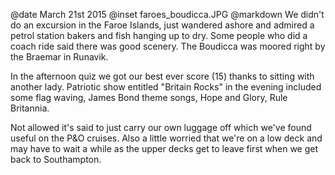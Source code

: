 @date		March 21st 2015
@inset		faroes_boudicca.JPG
@markdown
We didn't do an excursion in the Faroe Islands, just wandered ashore and admired
a petrol station bakers and fish hanging up to dry. Some people who did a
coach ride said there was good scenery. The Boudicca was moored right by
the Braemar in Runavik.

In the afternoon quiz we got our best ever score (15) thanks to sitting with
another lady. Patriotic show entitled "Britain Rocks" in the evening included
some flag waving, James Bond theme songs, Hope and Glory, Rule Britannia.

Not allowed it's said to just carry our own luggage off which we've found
useful on the P&O cruises. Also a little worried that we're on a low deck
and may have to wait a while as the upper decks get to leave first when
we get back to Southampton.
